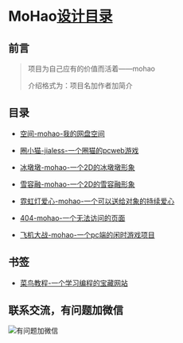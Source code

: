 # MoHao[设计目录](https://h539251932.github.io/mohao.github.io/)

## 前言

> 项目为自己应有的价值而活着——mohao
> 
> 介绍格式为：项目名加作者加简介

## 目录

- [空间-mohao-我的网盘空间](http://h539251932.ys168.com)

- [圈小猫-jialess-一个圈猫的pcweb游戏](https://xiaojiarun.github.io/mao.html)

- [冰墩墩-mohao-一个2D的冰墩墩形象](https://h539251932.github.io/mohao/bdd.html)

- [雪容融-mohao-一个2D的雪容融形象](https://h539251932.github.io/mohao/xrr.html)

- [霓虹灯爱心-mohao-一个可以送给对象的持续爱心](https://h539251932.github.io/mohao/lovea.html)

- [404-mohao-一个无法访问的页面](https://h539251932.github.io/mohao/404.html)

- [飞机大战-mohao-一个pc端的闲时游戏项目](https://h539251932.github.io/aweb)

## 书签

- [菜鸟教程-一个学习编程的宝藏网站](https://runnoob.com)


## 联系交流，有问题加微信

![有问题加微信](https://mohao99.coding.net/p/HH/d/HTML/git/raw/master/%E5%9B%BE%E7%89%87/%E5%BE%AE%E4%BF%A12.jpg?download=true)

